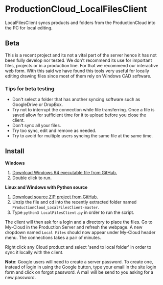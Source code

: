 # ProductionCloud_LocalFilesClient
LocalFilesClient syncs products and folders from the ProductionCloud into the PC for local editing.

## Beta
This is a recent project and its not a vital part of the server hence it has not been fully develop nor tested. We don't recommend its use for important files, projects or in a production line. For that we recommend our interactive web form. With this said we have found this tools very useful for locally editing drawing files since most of them rely on Windows CAD software.

### Tips for beta testing
 - Don't select a folder that has another syncing software such as GoogleDrive or DropBox.
 - Try not to interrupt the connection while file transferring. Once a file is saved allow for sufficient time for it to upload before you close the client.
 - Don't sync all your files.
 - Try too sync, edit and remove as needed.
 - Try to avoid for multiple users syncing the same file at the same time.

## Install
**Windows**  
 1. [Download Windows 64 executable file from GitHub.](https://github.com/dfmdmx/ProductionCloud_LocalFilesClient/blob/master/dist/LocalFilesClient.exe)
 2. Double click to run.

**Linux and Windows with Python source**  
 1. [Download source ZIP project from GitHub.](https://github.com/dfmdmx/ProductionCloud_LocalFilesClient/archive/master.zip)
 2. Unzip the file and cd into the recently extracted folder named `ProductionCloud_LocalFilesClient-master`.
 3. Type `python3 LocalFilesClient.py` in order to run the script.

The client will then ask for a login and a directory to place the files. Go to My-Cloud in the Production Server and refresh the webpage. A new dropdown named `Local Files` should now appear under My-Cloud header menu. The connections takes a pair of minutes.

Right click any Cloud product and select 'send to local folder' in order to sync it locally with the client.

**Note:** Google users will need to create a server password. To create one, instead of login in using the Google button, type your email in the site login form and click on forgot password. A mail will be send to you asking for a new password.
